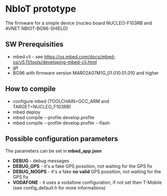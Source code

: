 # NbIoT prototype

The firmware for a simple device (nucleo board NUCLEO-F103RB and AVNET NBIOT-BG96-SHIELD)

## SW Prerequisities
- mbed cli - see https://os.mbed.com/docs/mbed-os/v5.11/tools/developing-mbed-cli.html
- git
- BG96 with firmware version MAR02A07M1G_01.010.01.010 and higher

## How to compile
- configure mbed (TOOLCHAIN=GCC_ARM and TARGET=NUCLEO_F103RB)
- mbed deploy
- mbed compile --profile develop.profile
- mbed compile --profile develop.profile --flash

## Possible configuration parameters
The parameters can be set in __mbed_app.json__
- **DEBUG** - debug messages
- **DEBUG_GPS** - it's a fake GPS possition, not waiting for the GPS fix
- **DEBUG_NOGPS** - it's a fake __no valid__ GPS possition, not waiting for the GPS fix
- **VODAFONE** - it uses a vodafone configuration, if not set then T-Mobile (see config_default.h for more informations)




